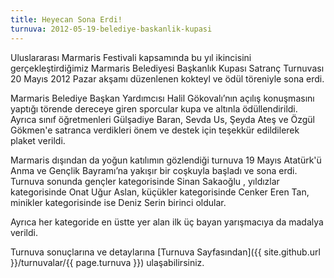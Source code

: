 ```yaml
---
title: Heyecan Sona Erdi!
turnuva: 2012-05-19-belediye-baskanlik-kupasi
---
```


Uluslararası Marmaris Festivali kapsamında bu yıl ikincisini gerçekleştirdiğimiz Marmaris Belediyesi Başkanlık Kupası Satranç Turnuvası 20 Mayıs 2012 Pazar akşamı düzenlenen kokteyl ve ödül töreniyle sona erdi.

Marmaris Belediye Başkan Yardımcısı Halil Gökovalı’nın açılış konuşmasını yaptığı törende dereceye giren sporcular kupa ve altınla ödüllendirildi. Ayrıca sınıf öğretmenleri Gülşadiye Baran, Sevda Us, Şeyda Ateş ve Özgül Gökmen'e satranca verdikleri önem ve destek için teşekkür edildilerek plaket verildi.

Marmaris dışından da yoğun katılımın gözlendiği turnuva 19 Mayıs Atatürk'ü Anma ve Gençlik Bayramı’na yakışır bir coşkuyla başladı ve sona erdi. Turnuva sonunda gençler kategorisinde Sinan Sakaoğlu , yıldızlar kategorisinde Onat Uğur Aslan, küçükler kategorisinde Cenker Eren Tan, minikler kategorisinde ise Deniz Serin birinci oldular.

Ayrıca her kategoride en üstte yer alan ilk üç bayan yarışmacıya da madalya verildi.

Turnuva sonuçlarına ve detaylarına [Turnuva Sayfasından]({{ site.github.url }}/turnuvalar/{{ page.turnuva }}) ulaşabilirsiniz.
